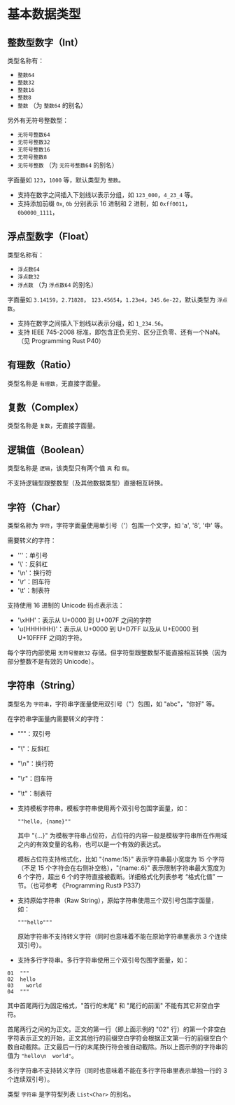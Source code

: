# 基本数据类型

## 整数型数字（Int）

类型名称有：

* `整数64`
* `整数32`
* `整数16`
* `整数8`
* `整数` （为 `整数64` 的别名）

另外有无符号整数型：

* `无符号整数64`
* `无符号整数32`
* `无符号整数16`
* `无符号整数8`
* `无符号整数` （为 `无符号整数64` 的别名）

字面量如 `123`，`1000` 等，默认类型为 `整数`。

* 支持在数字之间插入下划线以表示分组，如 `123_000`，`4_23_4` 等。
* 支持添加前缀 `0x`, `0b` 分别表示 16 进制和 2 进制，如 `0xff0011`，`0b0000_1111`，

## 浮点型数字（Float）

类型名称有：

* `浮点数64`
* `浮点数32`
* `浮点数` （为 `浮点数64` 的别名）

字面量如 `3.14159`，`2.71828`， `123.45654`，`1.23e4`，`345.6e-22`，默认类型为 `浮点数`。

* 支持在数字之间插入下划线以表示分组，如 `1_234.56`。
* 支持 IEEE 745-2008 标准，即包含正负无穷、区分正负零、还有一个NaN。（见 Programming Rust P40）

## 有理数（Ratio）

类型名称是 `有理数`，无直接字面量。

## 复数（Complex）

类型名称是 `复数`，无直接字面量。

## 逻辑值（Boolean）

类型名称是 `逻辑`，该类型只有两个值 `真` 和 `假`。

不支持逻辑型跟整数型（及其他数据类型）直接相互转换。

## 字符（Char）

类型名称为 `字符`，字符字面量使用单引号（'）包围一个文字，如 'a', '8', '中' 等。

需要转义的字符：

* '\''：单引号
* '\\'：反斜杠
* '\n'：换行符
* '\r'：回车符
* '\t'：制表符

支持使用 16 进制的 Unicode 码点表示法：

* '\xHH'：表示从 U+0000 到 U+007F 之间的字符
* 'u{HHHHHH}'：表示从 U+0000 到 U+D7FF 以及从 U+E0000 到 U+10FFFF 之间的字符。

每个字符内部使用 `无符号整数32` 存储。但字符型跟整数型不能直接相互转换（因为部分整数不是有效的 Unicode）。

## 字符串（String）

类型名为 `字符串`，字符串字面量使用双引号（"）包围，如 "abc"，"你好" 等。

在字符串字面量内需要转义的字符：

* "\""：双引号
* "\\"：反斜杠
* "\n"：换行符
* "\r"：回车符
* "\t"：制表符

* 支持模板字符串。模板字符串使用两个双引号包围字面量，如：

  `""hello, {name}""`

  其中 "{...}" 为模板字符串占位符，占位符的内容一般是模板字符串所在作用域之内的有效变量的名称，也可以是一个有效的表达式。

  模板占位符支持格式化，比如 "{name:15}" 表示字符串最小宽度为 15 个字符（不足 15 个字符会在右侧补空格），"{name:.6}" 表示限制字符串最大宽度为 6 个字符，超出 6 个的字符直接被截断。详细格式化列表参考 “格式化值” 一节。（也可参考 《Programming Rust》 P337）

* 支持原始字符串（Raw String），原始字符串使用三个双引号包围字面量，如：

  `"""hello"""`

  原始字符串不支持转义字符（同时也意味着不能在原始字符串里表示 3 个连续双引号）。

* 支持多行字符串。多行字符串使用三个双引号包围字面量，如：

```
01  """
02  hello
03    world
04  """
```

  其中首尾两行为固定格式，"首行的末尾" 和 "尾行的前面" 不能有其它非空白字符。

  首尾两行之间的为正文。正文的第一行（即上面示例的 "02" 行）的第一个非空白字符表示正文的开始，正文其他行的前缀空白字符会根据正文第一行的前缀空白个数自动截除。正文最后一行的末尾换行符会被自动截除。所以上面示例的字符串的值为 `"hello\n  world"`。

  多行字符串不支持转义字符（同时也意味着不能在多行字符串里表示单独一行的 3 个连续双引号）。

类型 `字符串` 是字符型列表 `List<Char>` 的别名。
